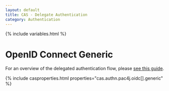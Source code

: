 ```yaml
---
layout: default
title: CAS - Delegate Authentication
category: Authentication
---
```


{% include variables.html %}

# OpenID Connect Generic

For an overview of the delegated authentication flow, please [see this guide](Delegate-Authentication.html).

{% include casproperties.html properties="cas.authn.pac4j.oidc[].generic" %}
